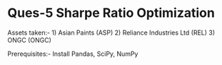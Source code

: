 # Ques-5 Sharpe Ratio Optimization

Assets taken:- 
	1) Asian Paints (ASP)
	2) Reliance Industries Ltd (REL)
	3) ONGC (ONGC)
	
Prerequisites:-
	Install Pandas, SciPy, NumPy
